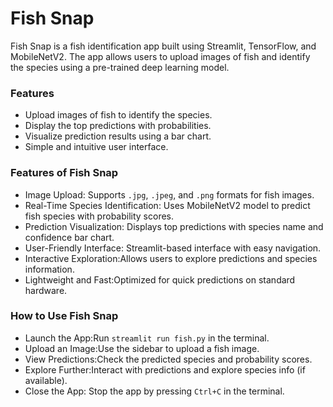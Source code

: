 # Fish Snap

Fish Snap is a fish identification app built using Streamlit, TensorFlow, and MobileNetV2. The app allows users to upload images of fish and identify the species using a pre-trained deep learning model.

### Features

* Upload images of fish to identify the species.
* Display the top predictions with probabilities.
* Visualize prediction results using a bar chart.
* Simple and intuitive user interface.

###  Features of Fish Snap

* Image Upload: Supports `.jpg`, `.jpeg`, and `.png` formats for fish images.
* Real-Time Species Identification: Uses MobileNetV2 model to predict fish species with probability scores.
* Prediction Visualization: Displays top predictions with species name and confidence bar chart.
* User-Friendly Interface: Streamlit-based interface with easy navigation.
* Interactive Exploration:Allows users to explore predictions and species information.
* Lightweight and Fast:Optimized for quick predictions on standard hardware.

### How to Use Fish Snap
* Launch the App:Run `streamlit run fish.py` in the terminal.
* Upload an Image:Use the sidebar to upload a fish image.
* View Predictions:Check the predicted species and probability scores.
* Explore Further:Interact with predictions and explore species info (if available).
* Close the App: Stop the app by pressing `Ctrl+C` in the terminal.


